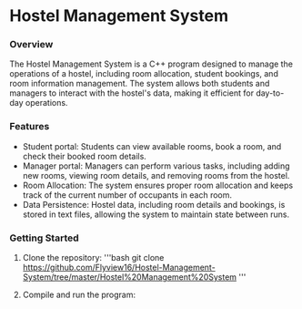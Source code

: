 # Hostel Management System

### Overview
The Hostel Management System is a C++ program designed to manage the operations of a hostel, including room allocation, student bookings, and room information management. The system allows both students and managers to interact with the hostel's data, making it efficient for day-to-day operations.

### Features
- Student portal: Students can view available rooms, book a room, and check their booked room details.
- Manager portal: Managers can perform various tasks, including adding new rooms, viewing room details, and removing rooms from the hostel.
- Room Allocation: The system ensures proper room allocation and keeps track of the current number of occupants in each room.
- Data Persistence: Hostel data, including room details and bookings, is stored in text files, allowing the system to maintain state between runs.

### Getting Started
1. Clone the repository:
'''bash
    git clone https://github.com/Flyview16/Hostel-Management-System/tree/master/Hostel%20Management%20System
    '''

2. Compile and run the program: